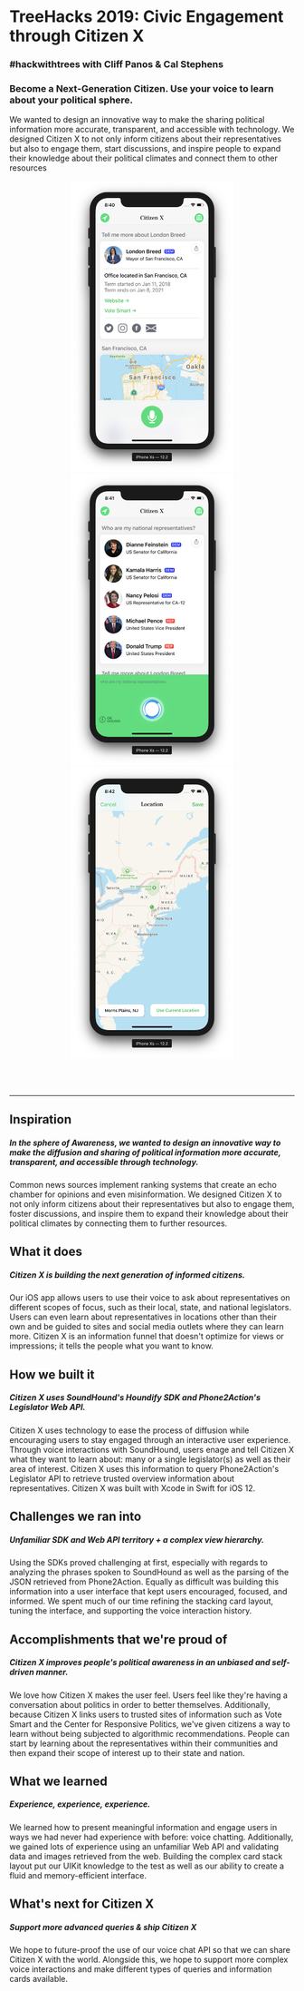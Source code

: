 # TreeHacks 2019: Civic Engagement through Citizen X
### #hackwithtrees with Cliff Panos & Cal Stephens

### Become a Next-Generation Citizen. Use your voice to learn about your political sphere.

We wanted to design an innovative way to make the sharing political information more accurate, transparent, and accessible with technology. We designed Citizen X to not only inform citizens about their representatives but also to engage them, start discussions, and inspire people to expand their knowledge about their political climates and connect them to other resources

<p align="center">
    <img src="Assets/Screenshots/London Breed.png" width=290px> <img src="Assets/Screenshots/National Query.png" width=290px> <img src="Assets/Screenshots/Set Location.png" width=290px>
</p>

<br></br>
<hr></hr>


## Inspiration
##### In the sphere of Awareness, we wanted to design an innovative way to make the diffusion and sharing of political information more accurate, transparent, and accessible through technology.
Common news sources implement ranking systems that create an echo chamber for opinions and even misinformation. We designed Citizen X to not only inform citizens about their representatives but also to engage them, foster discussions, and inspire them to expand their knowledge about their political climates by connecting them to further resources.

## What it does
##### Citizen X is building the next generation of informed citizens.
Our iOS app allows users to use their voice to ask about representatives on different scopes of focus, such as their local, state, and national legislators. Users can even learn about representatives in locations other than their own and be guided to sites and social media outlets where they can learn more. Citizen X is an information funnel that doesn't optimize for views or impressions; it tells the people what you want to know. 

## How we built it
##### Citizen X uses SoundHound's Houndify SDK and Phone2Action's Legislator Web API.
Citizen X uses technology to ease the process of diffusion while encouraging users to stay engaged through an interactive user experience. Through voice interactions with SoundHound, users enage and tell Citizen X what they want to learn about: many or a single legislator(s) as well as their area of interest. Citizen X uses this information to query Phone2Action's Legislator API to retrieve trusted overview information about representatives. Citizen X was built with Xcode in Swift for iOS 12.

## Challenges we ran into
##### Unfamiliar SDK and Web API territory + a complex view hierarchy.
Using the SDKs proved challenging at first, especially with regards to analyzing the phrases spoken to SoundHound as well as the parsing of the JSON retrieved from Phone2Action. Equally as difficult was building this information into a user interface that kept users encouraged, focused, and informed. We spent much of our time refining the stacking card layout, tuning the interface, and supporting the voice interaction history.

## Accomplishments that we're proud of
##### Citizen X improves people's political awareness in an unbiased and self-driven manner.
We love how Citizen X makes the user feel. Users feel like they're having a conversation about politics in order to better themselves. Additionally, because Citizen X links users to trusted sites of information such as Vote Smart and the Center for Responsive Politics, we've given citizens a way to learn without being subjected to algorithmic recommendations. People can start by learning about the representatives within their communities and then expand their scope of interest up to their state and nation.

## What we learned
##### Experience, experience, experience.
We learned how to present meaningful information and engage users in ways we had never had experience with before: voice chatting. Additionally, we gained lots of experience using an unfamiliar Web API and validating data and images retrieved from the web. Building the complex card stack layout put our UIKit knowledge to the test as well as our ability to create a fluid and memory-efficient interface.

## What's next for Citizen X
##### Support more advanced queries & ship Citizen X
We hope to future-proof the use of our voice chat API so that we can share Citizen X with the world. Alongside this, we hope to support more complex voice interactions and make different types of queries and information cards available.

